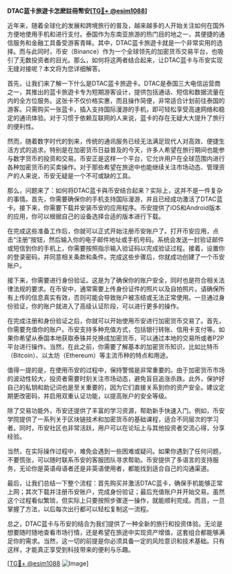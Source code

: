 **DTAC蓝卡旅遊卡怎麽註冊幣安[[TG💪+ @esim1088](https://t.me/s/esim1088)]**

近年来，随着全球化的发展和跨境旅行的普及，越来越多的人开始关注如何在国外方便地使用手机和进行支付。泰国作为东南亚旅游的热门目的地之一，其便捷的通信服务和金融工具备受游客青睐。其中，DTAC蓝卡旅遊卡就是一个非常实用的选择。而与此同时，币安（Binance）作为一个全球领先的加密货币交易平台，也吸引了无数投资者的目光。那么，如何将这两者结合起来，让DTAC蓝卡与币安实现无缝对接呢？本文将为您详细解答。

首先，让我们来了解一下什么是DTAC蓝卡旅遊卡。DTAC是泰国三大电信运营商之一，其推出的蓝卡旅遊卡专为短期游客设计，提供包括通话、短信和数据流量在内的全方位服务。这张卡不仅价格实惠，而且操作简便，非常适合计划前往泰国的游客。只需购买一张蓝卡，插入支持国际漫游的手机，即可轻松享受高速网络和稳定的通讯体验。对于习惯于依赖互联网的人来说，蓝卡的存在无疑大大提升了旅行的便利性。

然而，随着数字时代的到来，传统的通讯服务已经无法满足现代人对高效、便捷生活方式的追求。特别是在加密货币日益普及的今天，许多人希望在旅行期间也能参与数字货币的投资和交易。币安正是这样一个平台，它允许用户在全球范围内进行各种加密货币的买卖操作。对于那些希望在旅途中也能继续关注市场动态、管理资产的人来说，币安无疑是一个不可或缺的工具。

那么，问题来了：如何将DTAC蓝卡與币安结合起来？实际上，这并不是一件复杂的事情。首先，你需要确保你的手机支持国际漫游，并且已经成功激活了DTAC蓝卡。接下来，你需要下载并安装币安的应用程序。币安提供了iOS和Android版本的应用，你可以根据自己的设备选择合适的版本进行下载。

在完成这些准备工作后，你就可以正式开始注册币安账户了。打开币安应用，点击“注册”按钮，然后输入你的电子邮件地址或手机号码。系统会发送一封验证邮件或短信到你的手机上，你需要按照指示输入验证码以完成验证过程。接着，设置你的登录密码，并同意相关条款和条件。完成这些步骤后，你就成功创建了一个币安账户。

接下来，你需要进行身份验证。这是为了确保你的账户安全，同时也是符合相关法律法规的要求。在币安中，通常需要上传身份证件的照片以及自拍照片。请确保所有上传的信息真实有效，否则可能会导致账户被冻结或无法正常使用。一旦通过身份验证，你的账户就进入了高级认证阶段，可以进行更多的操作。

在完成注册和身份验证之后，你就可以开始使用币安进行加密货币交易了。首先，你需要充值你的账户。币安支持多种充值方式，包括银行转账、信用卡支付等。如果你希望从泰国本地获取泰铢并兑换成加密货币，可以通过本地的交易所或者P2P平台进行操作。当然，在此之前，你需要了解基本的加密货币知识，比如比特币（Bitcoin）、以太坊（Ethereum）等主流币种的特点和用途。

值得一提的是，在使用币安的过程中，保持警惕是非常重要的。由于加密货币市场的波动性较大，投资者需要时刻关注市场动态，避免盲目追涨杀跌。此外，保护好自己的私钥和助记词也是至关重要的，因为它们直接关系到你的资产安全。建议定期更改密码，并启用双重认证功能，以提高账户的安全等级。

除了交易功能外，币安还提供了丰富的学习资源，帮助新手快速入门。例如，币安学院提供了一系列关于区块链技术和加密货币的基础课程，适合不同层次的学习者。同时，币安社区也非常活跃，用户可以在论坛上与其他投资者交流心得，分享经验。

当然，在实际操作过程中，难免会遇到一些困难或疑问。如果你遇到了任何问题，不要慌张，可以随时联系币安的客服团队寻求帮助。币安提供了多语言的支持服务，无论你是英语母语者还是非英语使用者，都能找到适合自己的沟通渠道。

最后，让我们总结一下整个流程：首先购买并激活DTAC蓝卡，确保手机能够正常上网；其次下载并注册币安账户，完成身份验证；最后充值账户并开始交易。虽然这个过程看似繁琐，但实际上只要按照步骤逐一操作，就能顺利完成。而且，一旦掌握了方法，以后每次出行都可以轻松复制这一流程。

总之，DTAC蓝卡与币安的结合为我们提供了一种全新的旅行和投资体验。无论是想要随时随地查看市场行情，还是希望在旅途中实现资产增值，这套组合都能够满足你的需求。当然，这一切的前提是你必须具备一定的风险意识和技术基础。只有这样，才能真正享受到科技带来的便利与乐趣。

[[TG💪+ @esim1088](https://t.me/s/esim1088) ![Image](https://i.postimg.cc/4NQfJmqS/Snipaste-2025-05-13-00-14-12.png)]